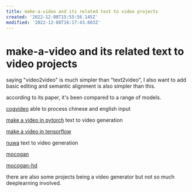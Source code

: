 ```yaml
---
title: make-a-video and its related text to video projects
created: '2022-12-08T15:55:56.145Z'
modified: '2022-12-08T16:17:43.603Z'
---
```


# make-a-video and its related text to video projects

saying "video2video" is much simpler than "text2video", I also want to add basic editing and semantic alignment is also simpler than this.

according to its paper, it's been compared to a range of models.

[cogvideo](https://github.com/THUDM/CogVideo) able to process chinese and english input

[make a video in pytorch](https://github.com/lucidrains/make-a-video-pytorch) text to video generation

[make a video in tensorflow](https://github.com/soran-ghaderi/make-a-video)

[nuwa](https://github.com/lucidrains/nuwa-pytorch) text to video generation

[mocogan](https://github.com/sergeytulyakov/mocogan)

[mocogan-hd](https://github.com/snap-research/MoCoGAN-HD#:~:text=/-,MoCoGAN%2DHD,-Public)

there are also some projects being a video generator but not so much deeplearning involved.
